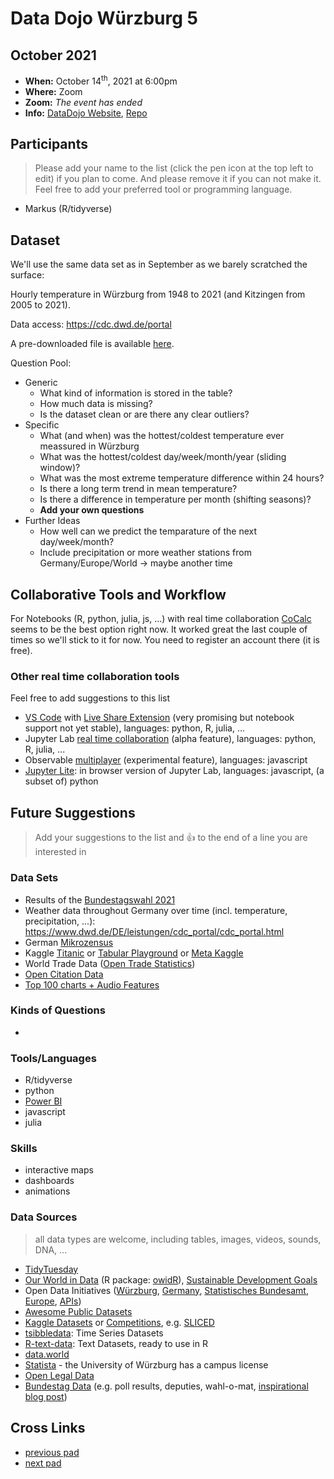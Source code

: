 # Data Dojo Würzburg 5

## October 2021
 - **When:** October 14<sup>th</sup>, 2021 at 6:00pm
 - **Where:** Zoom
 - **Zoom:** *The event has ended*
 - **Info:** [DataDojo Website](https://ddojo.github.io/), [Repo](https://github.com/ddojo/ddojo.github.io)

## Participants
> Please add your name to the list (click the pen icon at the top left to edit) if you plan to come. And please remove it if you can not make it. Feel free to add your preferred tool or programming language.
 - Markus (R/tidyverse)


## Dataset

We'll use the same data set as in September as we barely scratched the surface:

Hourly temperature in Würzburg from 1948 to 2021 (and Kitzingen from 2005 to 2021).

Data access: https://cdc.dwd.de/portal

A pre-downloaded file is available [here](https://ddojo.github.io/sessions/04_weather/cdc_download_2021-09-09_09-30.zip).

Question Pool:
- Generic
    - What kind of information is stored in the table?
    - How much data is missing?
    - Is the dataset clean or are there any clear outliers?
- Specific
    - What (and when) was the hottest/coldest temperature ever meassured in Würzburg
    - What was the hottest/coldest day/week/month/year (sliding window)?
    - What was the most extreme temperature difference within 24 hours?
    - Is there a long term trend in mean temperature?
    - Is there a difference in temperature per month (shifting seasons)?
    - **Add your own questions**
- Further Ideas
    - How well can we predict the temparature of the next day/week/month?
    - Include precipitation or more weather stations from Germany/Europe/World &rarr; maybe another time

## Collaborative Tools and Workflow

For Notebooks (R, python, julia, js, ...) with real time collaboration [CoCalc](https://cocalc.com) seems to be the best option right now. It worked great the last couple of times so we'll stick to it for now. You need to register an account there (it is free).

### Other real time collaboration tools

Feel free to add suggestions to this list

- [VS Code](https://code.visualstudio.com/) with [Live Share Extension](https://marketplace.visualstudio.com/items?itemName=MS-vsliveshare.vsliveshare) (very promising but notebook support not yet stable), languages: python, R, julia, ...
- Jupyter Lab [real time collaboration](https://github.com/jupyterlab/jupyterlab/pull/10118) (alpha feature), languages: python, R, julia, ...
- Observable [multiplayer](https://observablehq.com/@observablehq/introducing-observable-collaboration) (experimental feature), languages: javascript
- [Jupyter Lite](https://jupyterlite.readthedocs.io/en/latest/): in browser version of Jupyter Lab, languages: javascript, (a subset of) python

## Future Suggestions
> Add your suggestions to the list and :+1: to the end of a line you are interested in

### Data Sets
- Results of the [Bundestagswahl 2021](https://www.bundeswahlleiter.de/bundestagswahlen/2021/ergebnisse/opendata.html)
- Weather data throughout Germany over time (incl. temperature, precipitation, ...): https://www.dwd.de/DE/leistungen/cdc_portal/cdc_portal.html
- German [Mikrozensus](https://www.destatis.de/DE/Themen/Gesellschaft-Umwelt/Bevoelkerung/Haushalte-Familien/Methoden/mikrozensus.html)
- Kaggle [Titanic](https://www.kaggle.com/c/titanic) or [Tabular Playground](https://www.kaggle.com/competitions?hostSegmentIdFilter=8) or [Meta Kaggle](https://www.kaggle.com/kaggle/meta-kaggle)
- World Trade Data ([Open Trade Statistics](https://tradestatistics.io))
- [Open Citation Data](http://opencitations.net/download#coci)
- [Top 100 charts + Audio Features](https://github.com/rfordatascience/tidytuesday/blob/master/data/2021/2021-09-14/readme.md)

### Kinds of Questions
-

### Tools/Languages
- R/tidyverse
- python
- [Power BI](https://www.microsoft.com/en-US/download/details.aspx?id=58494)
- javascript
- julia


### Skills
- interactive maps
- dashboards
- animations

### Data Sources
> all data types are welcome, including tables, images, videos, sounds, DNA, ...

- [TidyTuesday](https://github.com/rfordatascience/tidytuesday)
- [Our World in Data](https://ourworldindata.org/) (R package: [owidR](https://github.com/piersyork/owidR)), [Sustainable Development Goals](https://sdg-tracker.org/)
- Open Data Initiatives ([Würzburg](https://opendata.wuerzburg.de/), [Germany](https://www.govdata.de/), [Statistisches Bundesamt](https://www.destatis.de/), [Europe](https://data.europa.eu/en), [APIs](https://bund.dev/))
- [Awesome Public Datasets](https://github.com/awesomedata/awesome-public-datasets)
- [Kaggle Datasets](https://www.kaggle.com/datasets) or [Competitions](https://kaggle.com/competitions), e.g. [SLICED](https://www.kaggle.com/search?q=Sliced+in%3Acompetitions)
- [tsibbledata](https://tsibbledata.tidyverts.org/reference/index.html): Time Series Datasets
- [R-text-data](https://github.com/EmilHvitfeldt/R-text-data): Text Datasets, ready to use in R
- [data.world](https://data.world/)
- [Statista](https://de.statista.com/) - the University of Würzburg has a campus license
- [Open Legal Data](https://de.openlegaldata.io/)
- [Bundestag Data](https://github.com/bundestag) (e.g. poll results, deputies, wahl-o-mat, [inspirational blog post](https://jollydata.blog/posts/2021-03-14-bundestag-part-iii/))


## Cross Links
 - [previous pad](https://hackmd.io/5iIuyuHnRZOWOH88cFFeCA)
 - [next pad](https://hackmd.io/cEQTuiwfSk6gSuT3uS4QkA)